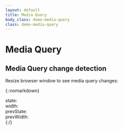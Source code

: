 ```yaml
---
layout: default
title: Media Query
body_class: demo-media-query
class: demo-media-query
---
```


# Media Query

## Media Query change detection
Resize browser window to see media query changes:

{::nomarkdown}
<div class="w-panel">
    <div><span>state: </span><span class='js-mqstat-state'></span></div>
    <div><span>width: </span><span class='js-mqstat-width'></span></div>
    <div><span>prevState: </span><span class='js-mqstat-prevState'></span></div>
    <div><span>prevWidth: </span><span class='js-mqstat-prevWidth'></span></div>
</div>
{:/}
